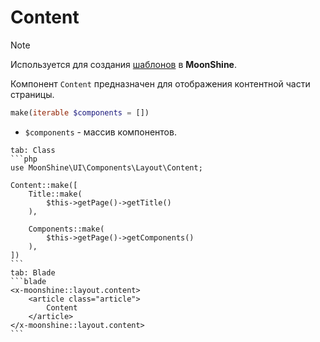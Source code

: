 # Content

> [!NOTE]
> Используется для создания [шаблонов](/docs/{{version}}/appearance/layout) в **MoonShine**.

Компонент `Content` предназначен для отображения контентной части страницы.

```php
make(iterable $components = [])
```

- `$components` - массив компонентов.

~~~tabs
tab: Class
```php
use MoonShine\UI\Components\Layout\Content;

Content::make([
    Title::make(
        $this->getPage()->getTitle()
    ),

    Components::make(
        $this->getPage()->getComponents()
    ),
])
```
tab: Blade
```blade
<x-moonshine::layout.content>
    <article class="article">
        Content
    </article>
</x-moonshine::layout.content>
```
~~~
